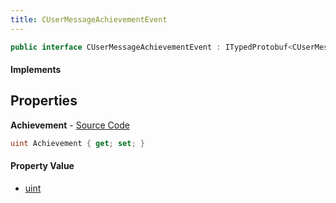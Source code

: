 ```yaml
---
title: CUserMessageAchievementEvent
---
```


```csharp
public interface CUserMessageAchievementEvent : ITypedProtobuf<CUserMessageAchievementEvent>, INativeHandle, INetMessage<CUserMessageAchievementEvent>, IDisposable
```

#### Implements

## Properties

**Achievement** - [Source Code](https://github.com/swiftly-solution/swiftlys2/blob/main/managed/src/SwiftlyS2.Generated/Protobufs/Interfaces/CUserMessageAchievementEvent.cs#L18)

```csharp
uint Achievement { get; set; }
```

#### Property Value

- [uint](https://learn.microsoft.com/dotnet/api/system.uint32)

